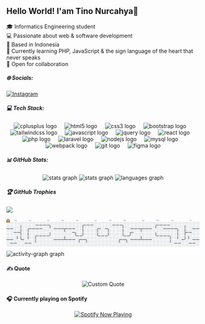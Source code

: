 ## Hello World! I'am Tino Nurcahya👋

🎓 Informatics Engineering student  
💻 Passionate about web & software development  
📍 Based in Indonesia  
🚀 Currently learning PHP, JavaScript & the sign language of the heart that never speaks  
🌱 Open for collaboration
<br>

##### 🌐 Socials:

[![Instagram](https://img.shields.io/badge/Instagram-%23E4405F.svg?logo=Instagram&logoColor=white)](https://instagram.com/Tino_nrchy)

##### 💻 Tech Stack:

<div align="center">  
  <img src="https://cdn.jsdelivr.net/gh/devicons/devicon/icons/cplusplus/cplusplus-original.svg" height="40" alt="cplusplus logo"  />
  <img width="12" />
  <img src="https://cdn.jsdelivr.net/gh/devicons/devicon/icons/html5/html5-original.svg" height="40" alt="html5 logo"  />
  <img width="12" />
  <img src="https://cdn.jsdelivr.net/gh/devicons/devicon/icons/css3/css3-original.svg" height="40" alt="css3 logo"  />
  <img width="12" />
  <img src="https://cdn.jsdelivr.net/gh/devicons/devicon/icons/bootstrap/bootstrap-original.svg" height="40" alt="bootstrap logo"  />
  <img width="12" />
  <img src="https://cdn.jsdelivr.net/gh/devicons/devicon/icons/tailwindcss/tailwindcss-original-wordmark.svg" height="40" alt="tailwindcss logo"  />
  <img width="12" />
  <img src="https://cdn.jsdelivr.net/gh/devicons/devicon/icons/javascript/javascript-original.svg" height="40" alt="javascript logo"  />
  <img width="12" />
  <img src="https://cdn.jsdelivr.net/gh/devicons/devicon/icons/jquery/jquery-original.svg" height="40" alt="jquery logo"  />
  <img width="12" />
  <img src="https://cdn.jsdelivr.net/gh/devicons/devicon/icons/react/react-original.svg" height="40" alt="react logo"  />
  <img width="12" />
  <img src="https://cdn.jsdelivr.net/gh/devicons/devicon/icons/php/php-original.svg" height="40" alt="php logo"  />
  <img width="12" />
  <img src="https://cdn.jsdelivr.net/gh/devicons/devicon/icons/laravel/laravel-original.svg" height="40" alt="laravel logo"  />
  <img width="12" />
  <img src="https://cdn.jsdelivr.net/gh/devicons/devicon/icons/nodejs/nodejs-plain-wordmark.svg" height="40" alt="nodejs logo"  />
  <img width="12" />
  <img src="https://cdn.jsdelivr.net/gh/devicons/devicon/icons/mysql/mysql-original-wordmark.svg" height="40" alt="mysql logo"  />
  <img width="12" />
  <img src="https://cdn.jsdelivr.net/gh/devicons/devicon/icons/webpack/webpack-original.svg" height="40" alt="webpack logo"  />
  <img width="12" />
  <img src="https://cdn.jsdelivr.net/gh/devicons/devicon/icons/git/git-original.svg" height="40" alt="git logo"  />
  <img width="12" />
  <img src="https://cdn.jsdelivr.net/gh/devicons/devicon/icons/figma/figma-original.svg" height="40" alt="figma logo"  />
</div>

##### 📊 GitHub Stats:

<div align="center">
<img src="https://github-readme-stats.vercel.app/api?username=TinoNurcahya&theme=tokyonight&hide_border=false&include_all_commits=false&count_private=false)" height="150" alt="stats graph" />
<img src="https://nirzak-streak-stats.vercel.app/?user=TinoNurcahya&theme=tokyonight&hide_border=false" 
height="150" alt="stats graph" />
<img src="https://github-readme-stats.vercel.app/api/top-langs/?username=TinoNurcahya&theme=tokyonight&hide_border=false&include_all_commits=false&count_private=false&layout=compact" height="150" alt="languages graph" />
</div>

##### 🏆 GitHub Trophies

![](https://github-profile-trophy.vercel.app/?username=TinoNurcahya&theme=tokyo-night&no-frame=false&no-bg=true&margin-w=4)

<picture>
  <source media="(prefers-color-scheme: dark)" srcset="https://raw.githubusercontent.com/TinoNurcahya/TinoNurcahya/output/pacman-contribution-graph-dark.svg">
  <source media="(prefers-color-scheme: light)" srcset="https://raw.githubusercontent.com/TinoNurcahya/TinoNurcahya/output/pacman-contribution-graph.svg">
  <img alt="pacman contribution graph" src="https://raw.githubusercontent.com/TinoNurcahya/TinoNurcahya/output/pacman-contribution-graph.svg">
</picture>

<img src="https://github-readme-activity-graph.vercel.app/graph?username=TinoNurcahya&radius=16&theme=tokyo-night&area=true&order=5" height="300" alt="activity-graph graph"  />

#### ✍️ Quote
<div align="center">
  <img src="https://quotes-github-readme.vercel.app/api?type=horizontal&theme=tokyonight&border=true&quote=who%20cares%20if%20we%20don't%20see%20the%20sunshine%20again,%20I%20want%20you%20more%20than%20any%20blue%20sky&author=Rain" alt="Custom Quote" style="style= width: 100%;" />
</div>

#### 🎧 Currently playing on Spotify
<div align="center">
  <a href="[https://github.com/TinoNurcahya/]">
    <img src="https://spotify-github-profile.kittinanx.com/api/view?uid=31u5mivcin6tgrethuyy4eay36iu&cover_image=true&theme=novatorem&show_offline=true&background_color=121212&interchange=false&bar_color=53b14f&bar_color_cover=false" alt="Spotify Now Playing">
  </a>
</div>
